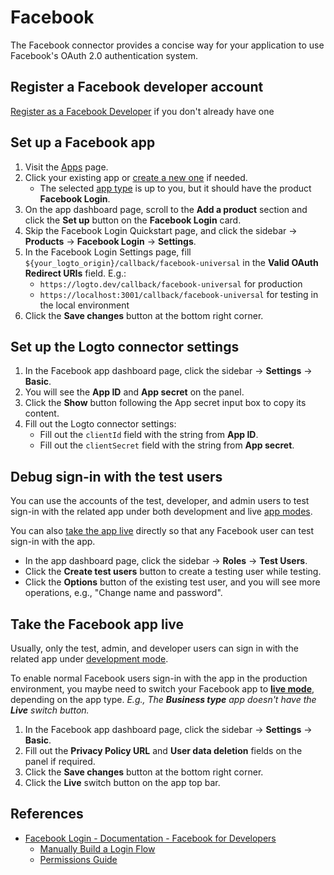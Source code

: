 # Facebook

The Facebook connector provides a concise way for your application to use Facebook's OAuth 2.0 authentication system.

## Register a Facebook developer account

[Register as a Facebook Developer](https://developers.facebook.com/docs/development/register/) if you don't already have one

## Set up a Facebook app

1. Visit the [Apps](https://developers.facebook.com/apps) page.
2. Click your existing app or [create a new one](https://developers.facebook.com/docs/development/create-an-app) if needed.
   - The selected [app type](https://developers.facebook.com/docs/development/create-an-app/app-dashboard/app-types) is up to you, but it should have the product **Facebook Login**.
3. On the app dashboard page, scroll to the **Add a product** section and click the **Set up** button on the **Facebook Login** card.
4. Skip the Facebook Login Quickstart page, and click the sidebar -> **Products** -> **Facebook Login** -> **Settings**.
5. In the Facebook Login Settings page, fill `${your_logto_origin}/callback/facebook-universal` in the **Valid OAuth Redirect URIs** field. E.g.:
    - `https://logto.dev/callback/facebook-universal` for production
    - `https://localhost:3001/callback/facebook-universal` for testing in the local environment
6. Click the **Save changes** button at the bottom right corner.

## Set up the Logto connector settings

1. In the Facebook app dashboard page, click the sidebar -> **Settings** -> **Basic**.
2. You will see the **App ID** and **App secret** on the panel.
3. Click the **Show** button following the App secret input box to copy its content.
4. Fill out the Logto connector settings:
    - Fill out the `clientId` field with the string from **App ID**.
    - Fill out the `clientSecret` field with the string from **App secret**.

## Debug sign-in with the test users

You can use the accounts of the test, developer, and admin users to test sign-in with the related app under both development and live [app modes](https://developers.facebook.com/docs/development/build-and-test/app-modes).

You can also [take the app live](#take-the-facebook-app-live) directly so that any Facebook user can test sign-in with the app.

- In the app dashboard page, click the sidebar -> **Roles** -> **Test Users**.
- Click the **Create test users** button to create a testing user while testing.
- Click the **Options** button of the existing test user, and you will see more operations, e.g., "Change name and password".

## Take the Facebook app live

Usually, only the test, admin, and developer users can sign in with the related app under [development mode](https://developers.facebook.com/docs/development/build-and-test/app-modes#development-mode).

To enable normal Facebook users sign-in with the app in the production environment, you maybe need to switch your Facebook app to **[live mode](https://developers.facebook.com/docs/development/build-and-test/app-modes#live-mode)**, depending on the app type. _E.g., The **Business type** app doesn't have the **Live** switch button._

1. In the Facebook app dashboard page, click the sidebar -> **Settings** -> **Basic**.
2. Fill out the **Privacy Policy URL** and **User data deletion** fields on the panel if required.
3. Click the **Save changes** button at the bottom right corner.
4. Click the **Live** switch button on the app top bar.

## References

- [Facebook Login - Documentation - Facebook for Developers](https://developers.facebook.com/docs/facebook-login/)
    - [Manually Build a Login Flow](https://developers.facebook.com/docs/facebook-login/guides/advanced/manual-flow/)
    - [Permissions Guide](https://developers.facebook.com/docs/facebook-login/guides/permissions)
